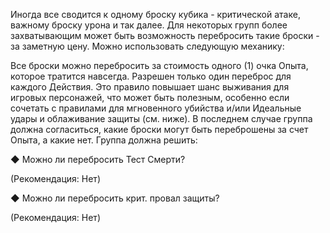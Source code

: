 Иногда все сводится к одному броску кубика - критической атаке, важному броску урона и так далее. Для некоторых групп более захватывающим может быть возможность перебросить такие броски - за заметную цену. Можно использовать следующую механику:

Все броски можно перебросить за стоимость одного (1) очка Опыта, которое тратится навсегда. Разрешен только один переброс для каждого Действия. Это правило повышает шанс выживания для игровых персонажей, что может быть полезным, особенно если сочетать с правилами для мгновенного убийства и/или Идеальные удары и облаживание защиты (см. ниже). В последнем случае группа должна согласиться, какие броски могут быть переброшены за счет Опыта, а какие нет. Группа должна решить:

◆ Можно ли перебросить Тест Смерти?

(Рекомендация: Нет)

◆ Можно ли перебросить крит. провал защиты?

(Рекомендация: Нет)